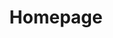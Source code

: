 ---
home: true
layout: BlogHome
icon: home
title: Homepage
heroImage: /logo3.png
heroText: FlyingPig278's Blog
tagline: Someone carefree and worry-free~
heroFullScreen: true
projects:
  # - icon: project
  #   name: project name
  #   desc: project detailed description
  #   link: https://your.project.link

  - icon: link
    name: Useful Links
    desc: Click me and discover a new world~
    link: https://link.address

  # - icon: book
  #   name: book name
  #   desc: Detailed description of the book
  #   link: https://link.to.your.book

  # - icon: article
  #   name: article name
  #   desc: Detailed description of the article
  #   link: https://link.to.your.article

  # - icon: friend
  #   name: friend name
  #   desc: Detailed description of friend
  #   link: https://link.to.your.friend

  # - icon: /logo.svg
  #   name: custom item
  #   desc: Detailed description of this custom item
  #   link: https://link.to.your.friend

footer: A time will come to ride the wind and cleave the waves,I'll set my cloudlike sail to cross the sea which raves.
---